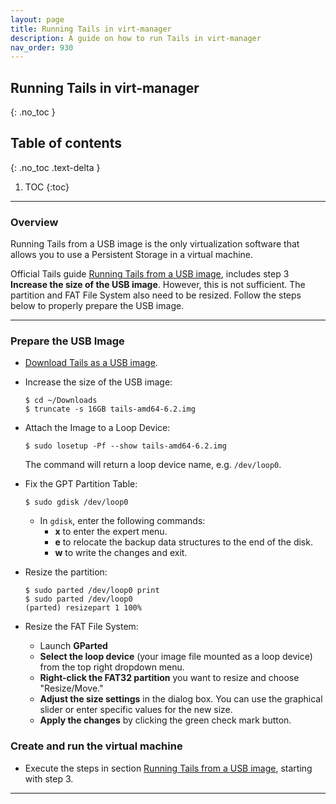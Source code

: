 ```yaml
---
layout: page
title: Running Tails in virt-manager
description: A guide on how to run Tails in virt-manager
nav_order: 930
---
```


## Running Tails in virt-manager
{: .no_toc }

## Table of contents
{: .no_toc .text-delta }

1. TOC
{:toc}

---
### Overview

Running Tails from a USB image is the only virtualization software that allows you to use a Persistent Storage in a virtual machine.

Official Tails guide [Running Tails from a USB image], includes step 3 **Increase the size of the USB image**. 
However, this is not sufficient. The partition and FAT File System also need to be resized. Follow the steps below to properly prepare the USB image.  

---
### Prepare the USB Image

* [Download Tails as a USB image](https://tails.net/install/download/index.en.html).


* Increase the size of the USB image:
  ```shell
  $ cd ~/Downloads
  $ truncate -s 16GB tails-amd64-6.2.img
  ```


* Attach the Image to a Loop Device:
  ```shell
  $ sudo losetup -Pf --show tails-amd64-6.2.img
  ```
  The command will return a loop device name, e.g. `/dev/loop0`.


* Fix the GPT Partition Table:
  ```shell
  $ sudo gdisk /dev/loop0
  ```
  * In `gdisk`, enter the following commands:
    * **x** to enter the expert menu.
    * **e** to relocate the backup data structures to the end of the disk.
    * **w** to write the changes and exit.


* Resize the partition:
  ```shell
  $ sudo parted /dev/loop0 print
  $ sudo parted /dev/loop0
  (parted) resizepart 1 100%
  ```


* Resize the FAT File System:
  *  Launch **GParted**
  * **Select the loop device** (your image file mounted as a loop device) from the top right dropdown menu.
  * **Right-click the FAT32 partition** you want to resize and choose "Resize/Move."
  * **Adjust the size settings** in the dialog box. You can use the graphical slider or enter specific values for the new size.
  * **Apply the changes** by clicking the green check mark button.


### Create and run the virtual machine

* Execute the steps in section [Running Tails from a USB image], starting with step 3. 

---
[Running Tails from a USB image]: https://tails.net/doc/advanced_topics/virtualization/virt-manager/index.en.html